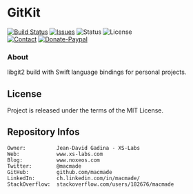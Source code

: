 GitKit
======

[![Build Status](https://img.shields.io/github/workflow/status/macmade/GitKit/ci-mac?label=macOS&logo=apple)](https://github.com/macmade/GitKit/actions/workflows/ci-mac.yaml)
[![Issues](http://img.shields.io/github/issues/macmade/GitKit.svg?logo=github)](https://github.com/macmade/GitKit/issues)
![Status](https://img.shields.io/badge/status-active-brightgreen.svg?logo=git)
![License](https://img.shields.io/badge/license-mit-brightgreen.svg?logo=open-source-initiative)  
[![Contact](https://img.shields.io/badge/follow-@macmade-blue.svg?logo=twitter&style=social)](https://twitter.com/macmade)
[![Donate-Paypal](https://img.shields.io/badge/donate-paypal-pink.svg?logo=github-sponsors&style=social)](https://paypal.me/xslabs)

### About

libgit2 build with Swift language bindings for personal projects.

License
-------

Project is released under the terms of the MIT License.

Repository Infos
----------------

    Owner:          Jean-David Gadina - XS-Labs
    Web:            www.xs-labs.com
    Blog:           www.noxeos.com
    Twitter:        @macmade
    GitHub:         github.com/macmade
    LinkedIn:       ch.linkedin.com/in/macmade/
    StackOverflow:  stackoverflow.com/users/182676/macmade
